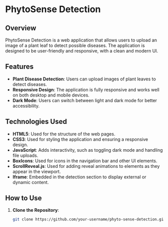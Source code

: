 # PhytoSense Detection

## Overview

PhytoSense Detection is a web application that allows users to upload an image of a plant leaf to detect possible diseases. The application is designed to be user-friendly and responsive, with a clean and modern UI.

## Features

- **Plant Disease Detection**: Users can upload images of plant leaves to detect diseases.
- **Responsive Design**: The application is fully responsive and works well on both desktop and mobile devices.
- **Dark Mode**: Users can switch between light and dark mode for better accessibility.

## Technologies Used

- **HTML5**: Used for the structure of the web pages.
- **CSS3**: Used for styling the application and ensuring a responsive design.
- **JavaScript**: Adds interactivity, such as toggling dark mode and handling file uploads.
- **BoxIcons**: Used for icons in the navigation bar and other UI elements.
- **ScrollReveal.js**: Used for adding reveal animations to elements as they appear in the viewport.
- **Iframe**: Embedded in the detection section to display external or dynamic content.

## How to Use

1. **Clone the Repository**:
   ```bash
   git clone https://github.com/your-username/phyto-sense-detection.git

